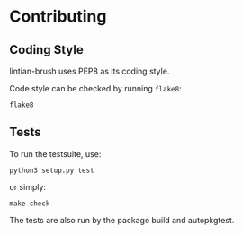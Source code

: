 Contributing
============

Coding Style
------------

lintian-brush uses PEP8 as its coding style.

Code style can be checked by running ``flake8``:

```shell
flake8
```

Tests
-----

To run the testsuite, use:

```shell
python3 setup.py test
```

or simply:

```shell
make check
```

The tests are also run by the package build and autopkgtest.
